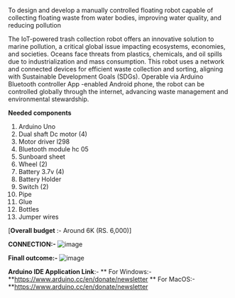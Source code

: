 To design and develop a manually controlled floating robot capable of collecting floating waste from water bodies, improving water quality, and reducing pollution

The IoT-powered trash collection robot offers an innovative solution to marine pollution, a critical global issue impacting ecosystems, economies, and societies. Oceans face threats from plastics, chemicals, and oil spills due to industrialization and mass consumption. This robot uses a network and connected devices for efficient waste collection and sorting, aligning with Sustainable Development Goals (SDGs). Operable via Arduino Bluetooth controller App -enabled Android phone, the robot can be controlled globally through the internet, advancing waste management and environmental stewardship.

**Needed components**
1. Arduino Uno 
2. Dual shaft Dc motor (4)
3. Motor driver l298
4. Bluetooth module hc 05
5. Sunboard sheet
6. Wheel (2)
7. Battery 3.7v (4)
8. Battery Holder 
9. Switch (2)
10. Pipe
11. Glue
12. Bottles
13. Jumper wires

[**Overall budget** :- Around 6K (RS. 6,000)]

**CONNECTION:-** ![image](https://github.com/user-attachments/assets/ccecb4bc-27dc-43d4-8213-e5707fc20264)

**Finall outcome:-**
![image](https://github.com/user-attachments/assets/bb692ae1-2617-4c07-93db-e8e4ba68b305)


**Arduino IDE Application Link**:- 
** For Windows:-**https://www.arduino.cc/en/donate/newsletter
** For MacOS:-**https://www.arduino.cc/en/donate/newsletter
